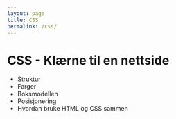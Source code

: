 ```yaml
---
layout: page
title: CSS
permalink: /css/
---
```


# CSS - Klærne til en nettside

- Struktur
- Farger
- Boksmodellen
- Posisjonering
- Hvordan bruke HTML og CSS sammen